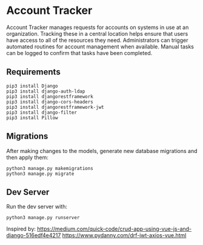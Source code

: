 # Account Tracker

Account Tracker manages requests for accounts on systems in use at an organization. Tracking these in a central location helps ensure that users have access to all of the resources they need. Administrators can trigger automated routines for account management when available. Manual tasks can be logged to confirm that tasks have been completed.

## Requirements

```
pip3 install Django
pip3 install django-auth-ldap
pip3 install djangorestframework
pip3 install django-cors-headers
pip3 install djangorestframework-jwt
pip3 install django-filter
pip3 install Pillow
```

## Migrations

After making changes to the models, generate new database migrations and then apply them:

```
python3 manage.py makemigrations
python3 manage.py migrate
```

## Dev Server

Run the dev server with:

```
python3 manage.py runserver
```

Inspired by:
https://medium.com/quick-code/crud-app-using-vue-js-and-django-516edf4e4217
https://www.pydanny.com/drf-jwt-axios-vue.html
